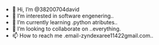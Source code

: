 - 👋 Hi, I’m @38200704david
- 👀 I’m interested in software engenering..
- 🌱 I’m currently learning .python atributes..
- 💞️ I’m looking to collaborate on ..everything.
- 📫 How to reach me .email-zyndexaree11422gmail.com..

<!---
38200704david/38200704david is a ✨ special ✨ repository because its `README.md` (this file) appears on your GitHub profile.
You can click the Preview link to take a look at your changes.
--->
